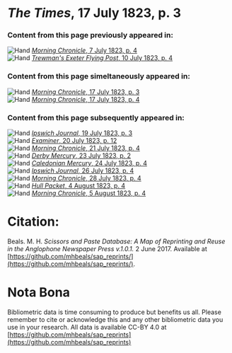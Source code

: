 # *The Times*, 17 July 1823, p. 3  
  
### Content from this page previously appeared in:  
![Hand](http://scissorsandpaste.net/wp-content/uploads/2017/06/smallhandpointer.png) [*Morning Chronicle*, 7 July 1823, p. 4](https://mhbeals.github.io/sap_html/Morning-Chronicle/Morning-Chronicle-7-July-1823-p-4)  
![Hand](http://scissorsandpaste.net/wp-content/uploads/2017/06/smallhandpointer.png) [*Trewman's Exeter Flying Post*, 10 July 1823, p. 4](https://mhbeals.github.io/sap_html/Trewman's-Exeter-Flying-Post/Trewman's-Exeter-Flying-Post-10-July-1823-p-4)  
  
### Content from this page simeltaneously appeared in:  
![Hand](http://scissorsandpaste.net/wp-content/uploads/2017/06/smallhandpointer.png) [*Morning Chronicle*, 17 July 1823, p. 3](https://mhbeals.github.io/sap_html/Morning-Chronicle/Morning-Chronicle-17-July-1823-p-3)  
![Hand](http://scissorsandpaste.net/wp-content/uploads/2017/06/smallhandpointer.png) [*Morning Chronicle*, 17 July 1823, p. 4](https://mhbeals.github.io/sap_html/Morning-Chronicle/Morning-Chronicle-17-July-1823-p-4)  
  
### Content from this page subsequently appeared in:  
![Hand](http://scissorsandpaste.net/wp-content/uploads/2017/06/smallhandpointer.png) [*Ipswich Journal*, 19 July 1823, p. 3](https://mhbeals.github.io/sap_html/Ipswich-Journal/Ipswich-Journal-19-July-1823-p-3)  
![Hand](http://scissorsandpaste.net/wp-content/uploads/2017/06/smallhandpointer.png) [*Examiner*, 20 July 1823, p. 12](https://mhbeals.github.io/sap_html/Examiner/Examiner-20-July-1823-p-12)  
![Hand](http://scissorsandpaste.net/wp-content/uploads/2017/06/smallhandpointer.png) [*Morning Chronicle*, 21 July 1823, p. 4](https://mhbeals.github.io/sap_html/Morning-Chronicle/Morning-Chronicle-21-July-1823-p-4)  
![Hand](http://scissorsandpaste.net/wp-content/uploads/2017/06/smallhandpointer.png) [*Derby Mercury*, 23 July 1823, p. 2](https://mhbeals.github.io/sap_html/Derby-Mercury/Derby-Mercury-23-July-1823-p-2)  
![Hand](http://scissorsandpaste.net/wp-content/uploads/2017/06/smallhandpointer.png) [*Caledonian Mercury*, 24 July 1823, p. 4](https://mhbeals.github.io/sap_html/Caledonian-Mercury/Caledonian-Mercury-24-July-1823-p-4)  
![Hand](http://scissorsandpaste.net/wp-content/uploads/2017/06/smallhandpointer.png) [*Ipswich Journal*, 26 July 1823, p. 4](https://mhbeals.github.io/sap_html/Ipswich-Journal/Ipswich-Journal-26-July-1823-p-4)  
![Hand](http://scissorsandpaste.net/wp-content/uploads/2017/06/smallhandpointer.png) [*Morning Chronicle*, 28 July 1823, p. 4](https://mhbeals.github.io/sap_html/Morning-Chronicle/Morning-Chronicle-28-July-1823-p-4)  
![Hand](http://scissorsandpaste.net/wp-content/uploads/2017/06/smallhandpointer.png) [*Hull Packet*, 4 August 1823, p. 4](https://mhbeals.github.io/sap_html/Hull-Packet/Hull-Packet-4-August-1823-p-4)  
![Hand](http://scissorsandpaste.net/wp-content/uploads/2017/06/smallhandpointer.png) [*Morning Chronicle*, 5 August 1823, p. 4](https://mhbeals.github.io/sap_html/Morning-Chronicle/Morning-Chronicle-5-August-1823-p-4)  


# Citation: 

Beals. M. H. *Scissors and Paste Database: A Map of Reprinting and Reuse in the Anglophone Newspaper Press v.1.0.1.* 2 June 2017. Available at [https://github.com/mhbeals/sap_reprints/](https://github.com/mhbeals/sap_reprints/). 

# Nota Bona

Bibliometric data is time consuming to produce but benefits us all. Please remember to cite or acknowledge this and any other bibliometric data you use in your research. All data is available CC-BY 4.0 at [https://github.com/mhbeals/sap_reprints](https://github.com/mhbeals/sap_reprints)